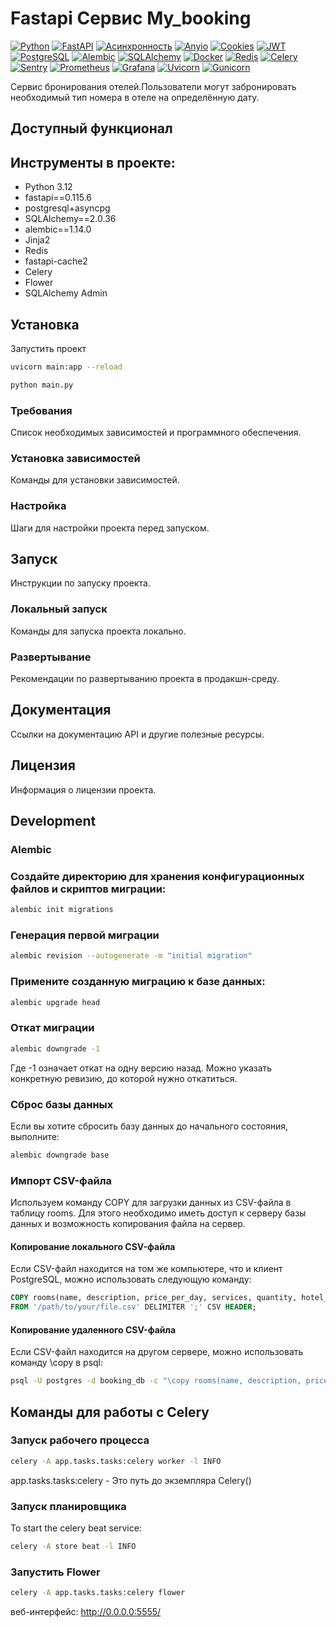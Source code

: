 # Fastapi Cервис My_booking
[![Python](https://img.shields.io/badge/-Python-464646?style=flat-square&logo=Python)](https://www.python.org/)
[![FastAPI](https://img.shields.io/badge/-FastAPI-464646?style=flat-square&logo=fastapi)](https://fastapi.tiangolo.com/)
[![Асинхронность](https://img.shields.io/badge/-Асинхронность-464646?style=flat-square&logo=Асинхронность)]()
[![Anyio](https://img.shields.io/badge/-Anyio-464646?style=flat-square&logo=Anyio)](https://anyio.readthedocs.io/en/stable/)
[![Cookies](https://img.shields.io/badge/-Cookies-464646?style=flat-square&logo=Cookies)]()
[![JWT](https://img.shields.io/badge/-JWT-464646?style=flat-square&logo=JWT)]()
[![PostgreSQL](https://img.shields.io/badge/-PostgreSQL-464646?style=flat-square&logo=PostgreSQL)](https://www.postgresql.org/)
[![Alembic](https://img.shields.io/badge/-Alembic-464646?style=flat-square&logo=Alembic)](https://alembic.sqlalchemy.org/en/latest/)
[![SQLAlchemy](https://img.shields.io/badge/-SQLAlchemy-464646?style=flat-square&logo=SQLAlchemy)](https://www.sqlalchemy.org/)
[![Docker](https://img.shields.io/badge/-Docker-464646?style=flat-square&logo=docker)](https://www.docker.com/)
[![Redis](https://img.shields.io/badge/-Redis-464646?style=flat-square&logo=Redis)](https://redis.io/)
[![Celery](https://img.shields.io/badge/-Celery-464646?style=flat-square&logo=Celery)](https://docs.celeryq.dev/en/stable/)
[![Sentry](https://img.shields.io/badge/-Sentry-464646?style=flat-square&logo=Sentry)](https://sentry.io/welcome/)
[![Prometheus](https://img.shields.io/badge/-Prometheus-464646?style=flat-square&logo=Prometheus)](https://prometheus.io/)
[![Grafana](https://img.shields.io/badge/-Grafana-464646?style=flat-square&logo=Grafana)](https://grafana.com/)
[![Uvicorn](https://img.shields.io/badge/-Uvicorn-464646?style=flat-square&logo=uvicorn)](https://www.uvicorn.org/)
[![Gunicorn](https://img.shields.io/badge/-Gunicorn-464646?style=flat-square&logo=gunicorn)](https://gunicorn.org/)

Cервис бронирования отелей.Пользователи могут забронировать необходимый тип номера в отеле на определённую дату.

## Доступный функционал


## Инструменты в проекте:
* Python 3.12
* fastapi==0.115.6
* postgresql+asyncpg
* SQLAlchemy==2.0.36
* alembic==1.14.0
* Jinja2
* Redis
* fastapi-cache2
* Celery
* Flower
* SQLAlchemy Admin


## Установка

Запустить проект
```bash
uvicorn main:app --reload
```

```bash
python main.py
```

### Требования

Список необходимых зависимостей и программного обеспечения.

### Установка зависимостей

Команды для установки зависимостей.

### Настройка

Шаги для настройки проекта перед запуском.

## Запуск

Инструкции по запуску проекта.

### Локальный запуск

Команды для запуска проекта локально.

### Развертывание

Рекомендации по развертыванию проекта в продакшн-среду.

## Документация

Ссылки на документацию API и другие полезные ресурсы.

## Лицензия

Информация о лицензии проекта.


## Development

### Alembic

### Создайте директорию для хранения конфигурационных файлов и скриптов миграции:
```bash
alembic init migrations
```

### Генерация первой миграции
```bash
alembic revision --autogenerate -m "initial migration"
```

### Примените созданную миграцию к базе данных:
```bash
alembic upgrade head
```

### Откат миграции
```bash
alembic downgrade -1
```
Где -1 означает откат на одну версию назад. Можно указать конкретную ревизию, до которой нужно откатиться.


### Сброс базы данных
Если вы хотите сбросить базу данных до начального состояния, выполните:
```bash
alembic downgrade base
```


### Импорт CSV-файла

Используем команду COPY для загрузки данных из CSV-файла в таблицу rooms. Для этого необходимо иметь доступ к серверу базы данных и возможность копирования файла на сервер.

#### Копирование локального CSV-файла

Если CSV-файл находится на том же компьютере, что и клиент PostgreSQL, можно использовать следующую команду:

```SQL
COPY rooms(name, description, price_per_day, services, quantity, hotel_id, image_id)
FROM '/path/to/your/file.csv' DELIMITER ';' CSV HEADER;
```

#### Копирование удаленного CSV-файла

Если CSV-файл находится на другом сервере, можно использовать команду \copy в psql:

```bash
psql -U postgres -d booking_db -c "\copy rooms(name, description, price_per_day, services, quantity, hotel_id, image_id) FROM '/path/to/your/file.csv' DELIMITER ';' CSV HEADER;"
```

## Команды для работы с Celery
### Запуск рабочего процесса
```bash
celery -A app.tasks.tasks:celery worker -l INFO
```
app.tasks.tasks:celery - Это путь до экземпляра Celery()

### Запуск планировщика
To start the celery beat service:
```bash
celery -A store beat -l INFO
```

### Запустить Flower
```bash
celery -A app.tasks.tasks:celery flower
```
веб-интерфейс: http://0.0.0.0:5555/
